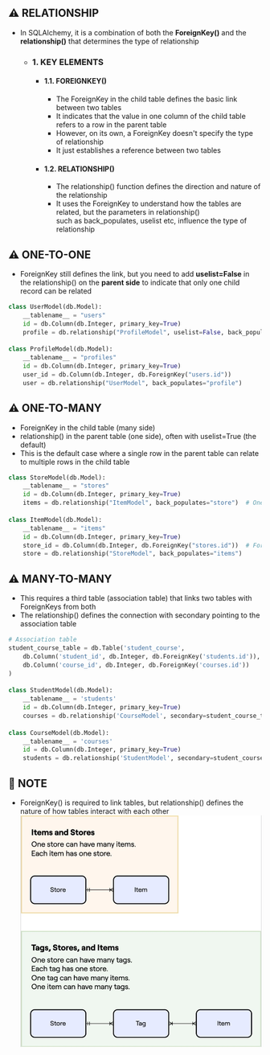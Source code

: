 ## ⚠️ RELATIONSHIP
- In SQLAlchemy, it is a combination of both the **ForeignKey()** and the **relationship()** that determines the type of relationship
    
    - ### 1. KEY ELEMENTS
        - #### 1.1. FOREIGNKEY()
            - The ForeignKey in the child table defines the basic link between two tables
            - It indicates that the value in one column of the child table refers to a row in the parent table
            - However, on its own, a ForeignKey doesn't specify the type of relationship 
            - It just establishes a reference between two tables

        - #### 1.2. RELATIONSHIP()
            - The relationship() function defines the direction and nature of the relationship
            - It uses the ForeignKey to understand how the tables are related, but the parameters in relationship() <br>
            such as back_populates, uselist etc, influence the type of relationship



## ⚠️ ONE-TO-ONE 
- ForeignKey still defines the link, but you need to add **uselist=False** in the relationship() on the **parent side** to indicate that only one child record can be related

```python
class UserModel(db.Model):
    __tablename__ = "users"
    id = db.Column(db.Integer, primary_key=True)
    profile = db.relationship("ProfileModel", uselist=False, back_populates="user")  # One-to-one

class ProfileModel(db.Model):
    __tablename__ = "profiles"
    id = db.Column(db.Integer, primary_key=True)
    user_id = db.Column(db.Integer, db.ForeignKey("users.id"))
    user = db.relationship("UserModel", back_populates="profile")
```



## ⚠️ ONE-TO-MANY 
- ForeignKey in the child table (many side)
- relationship() in the parent table (one side), often with uselist=True (the default)
- This is the default case where a single row in the parent table can relate to multiple rows in the child table

```python
class StoreModel(db.Model):
    __tablename__ = "stores"
    id = db.Column(db.Integer, primary_key=True)
    items = db.relationship("ItemModel", back_populates="store")  # One-to-many relationship

class ItemModel(db.Model):
    __tablename__ = "items"
    id = db.Column(db.Integer, primary_key=True)
    store_id = db.Column(db.Integer, db.ForeignKey("stores.id"))  # ForeignKey
    store = db.relationship("StoreModel", back_populates="items")
```



## ⚠️ MANY-TO-MANY 
- This requires a third table (association table) that links two tables with ForeignKeys from both
- The relationship() defines the connection with secondary pointing to the association table

```python
# Association table
student_course_table = db.Table('student_course',
    db.Column('student_id', db.Integer, db.ForeignKey('students.id')),
    db.Column('course_id', db.Integer, db.ForeignKey('courses.id'))
)

class StudentModel(db.Model):
    __tablename__ = 'students'
    id = db.Column(db.Integer, primary_key=True)
    courses = db.relationship('CourseModel', secondary=student_course_table, back_populates='students')

class CourseModel(db.Model):
    __tablename__ = 'courses'
    id = db.Column(db.Integer, primary_key=True)
    students = db.relationship('StudentModel', secondary=student_course_table, back_populates='courses')
```

## 🔴 NOTE
- ForeignKey() is required to link tables, but relationship() defines the nature of how tables interact with each other
![SQL-RELATIONSHIP Image](./SQL-RELATIONSHIP.jpg)


